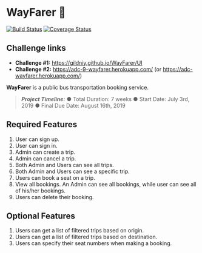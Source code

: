 # WayFarer :bus:

[![Build Status](https://travis-ci.org/gildniy/WayFarer.svg?branch=develop)](https://travis-ci.org/gildniy/WayFarer)
[![Coverage Status](https://coveralls.io/repos/github/gildniy/WayFarer/badge.svg)](https://coveralls.io/github/gildniy/WayFarer)

## Challenge links
- **Challenge #1:** https://gildniy.github.io/WayFarer/UI
- **Challenge #2:** https://adc-9-wayfarer.herokuapp.com/ (or https://adc-wayfarer.herokuapp.com/)

**WayFarer** is a public bus transportation booking service.
>***Project Timeline:***
 ● Total Duration: 7 weeks
 ● Start Date: July 3rd, 2019
 ● Final Due Date: August 16th, 2019
## Required Features
1. User can sign up.
2. User can sign in.
3. Admin can create a trip.
4. Admin can cancel a trip.
5. Both Admin and Users can see all trips.
6. Both Admin and Users can see a specific trip.
7. Users can book a seat on a trip.
8. View all bookings. An Admin can see all bookings, while user can see all of his/her
bookings.
9. Users can delete their booking.
## Optional Features
1. Users can get a list of filtered trips based on origin.
2. Users can get a list of filtered trips based on destination.
3. Users can specify their seat numbers when making a booking.
